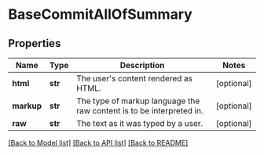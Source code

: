 # BaseCommitAllOfSummary

## Properties
Name | Type | Description | Notes
------------ | ------------- | ------------- | -------------
**html** | **str** | The user&#39;s content rendered as HTML. | [optional] 
**markup** | **str** | The type of markup language the raw content is to be interpreted in. | [optional] 
**raw** | **str** | The text as it was typed by a user. | [optional] 

[[Back to Model list]](../README.md#documentation-for-models) [[Back to API list]](../README.md#documentation-for-api-endpoints) [[Back to README]](../README.md)


